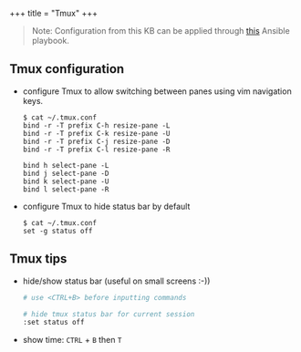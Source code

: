 +++
title = "Tmux"
+++

> Note: Configuration from this KB can be applied through [this](https://github.com/Mamut3D/mamut3d.github.io/blob/main/ansible/playbooks/personal_config.yml) Ansible playbook.

## Tmux configuration

- configure Tmux to allow switching between panes using vim navigation keys.
  ```console
  $ cat ~/.tmux.conf
  bind -r -T prefix C-h resize-pane -L
  bind -r -T prefix C-k resize-pane -U
  bind -r -T prefix C-j resize-pane -D
  bind -r -T prefix C-l resize-pane -R

  bind h select-pane -L
  bind j select-pane -D
  bind k select-pane -U
  bind l select-pane -R
  ```

- configure Tmux to hide status bar by default
  ```console
  $ cat ~/.tmux.conf
  set -g status off
  ```

## Tmux tips

- hide/show status bar (useful on small screens :-))
  ```bash
  # use <CTRL+B> before inputting commands

  # hide tmux status bar for current session
  :set status off
  ```
- show time: `CTRL` + `B` then `T`
